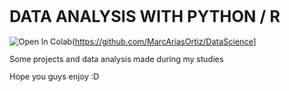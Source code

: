 # DATA ANALYSIS WITH PYTHON / R   


![Open In Colab](https://colab.research.google.com/assets/colab-badge.svg)(https://github.com/MarcAriasOrtiz/DataScience]

Some projects and data analysis made during my studies

Hope you guys enjoy :D
